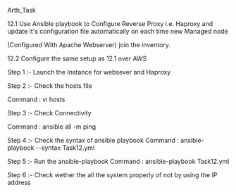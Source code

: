 Arth_Task

12.1 Use Ansible playbook to Configure Reverse Proxy i.e. Haproxy and update it's configuration file automatically on each time new Managed node

(Configured With Apache Webserver) join the inventory.

12.2 Configure the same setup as 12.1 over AWS

Step 1 :- Launch the Instance for websever and Haproxy

Step 2 :- Check the hosts file

Command : vi hosts

Step 3 :- Check Connectivity

Command : ansible all -m ping

Step 4 :- Check the syntax of ansible playbook Command : ansible-playbook --syntax Task12.yml

Step 5 :- Run the ansible-playbook Command : ansible-playbook Task12.yml

Step 6 :- Check wether the all the system properly of not by using the IP address
